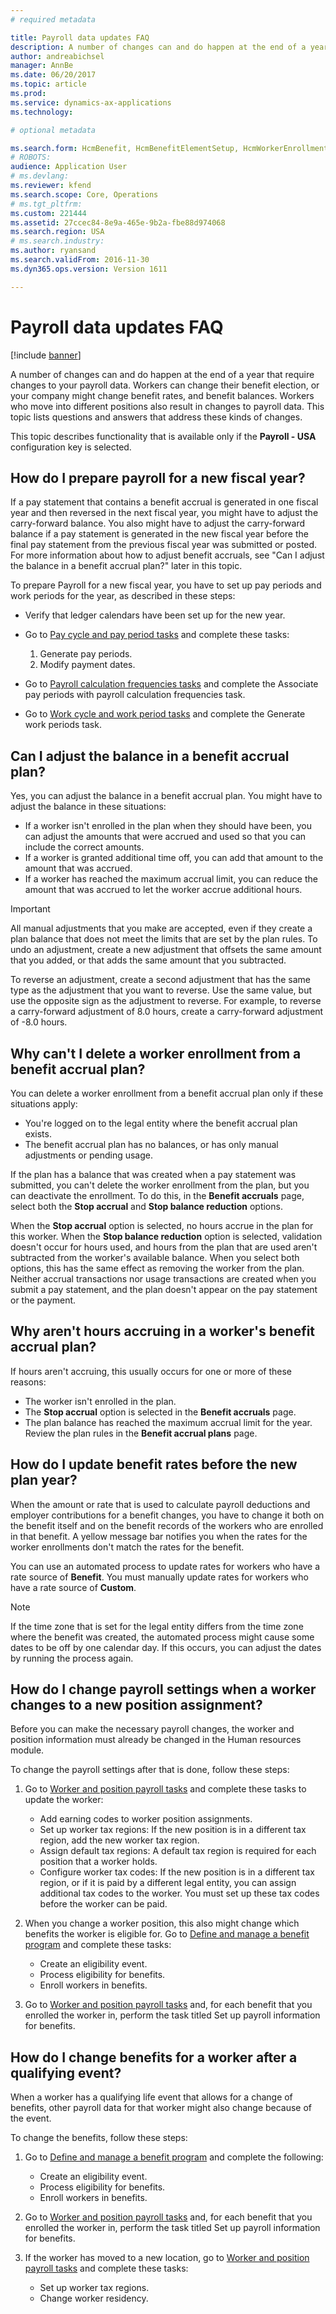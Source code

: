 ```yaml
---
# required metadata

title: Payroll data updates FAQ
description: A number of changes can and do happen at the end of a year that require changes to your payroll data. Workers can change their benefit election, or your company might change benefit rates, and benefit balances. Workers who move into different positions also result in changes to payroll data. This topic lists questions and answers that address these kinds of changes.
author: andreabichsel
manager: AnnBe
ms.date: 06/20/2017
ms.topic: article
ms.prod: 
ms.service: dynamics-ax-applications
ms.technology: 

# optional metadata

ms.search.form: HcmBenefit, HcmBenefitElementSetup, HcmWorkerEnrollment
# ROBOTS: 
audience: Application User
# ms.devlang: 
ms.reviewer: kfend
ms.search.scope: Core, Operations
# ms.tgt_pltfrm: 
ms.custom: 221444
ms.assetid: 27ccec84-8e9a-465e-9b2a-fbe88d974068
ms.search.region: USA
# ms.search.industry: 
ms.author: ryansand
ms.search.validFrom: 2016-11-30
ms.dyn365.ops.version: Version 1611

---
```


# Payroll data updates FAQ

[!include [banner](../../includes/banner.md)]

A number of changes can and do happen at the end of a year that require changes to your payroll data. Workers can change their benefit election, or your company might change benefit rates, and benefit balances. Workers who move into different positions also result in changes to payroll data. This topic lists questions and answers that address these kinds of changes.

This topic describes functionality that is available only if the **Payroll - USA** configuration key is selected.

## How do I prepare payroll for a new fiscal year?

If a pay statement that contains a benefit accrual is generated in one fiscal year and then reversed in the next fiscal year, you might have to adjust the carry-forward balance. You also might have to adjust the carry-forward balance if a pay statement is generated in the new fiscal year before the final pay statement from the previous fiscal year was submitted or posted. For more information about how to adjust benefit accruals, see "Can I adjust the balance in a benefit accrual plan?" later in this topic.

To prepare Payroll for a new fiscal year, you have to set up pay periods and work periods for the year, as described in these steps:

- Verify that ledger calendars have been set up for the new year.
- Go to [Pay cycle and pay period tasks](noam-usa-pay-cycle-pay-period-tasks-sample.md) and complete these tasks:

    1. Generate pay periods.
    2. Modify payment dates.

- Go to [Payroll calculation frequencies tasks](noam-usa-payroll-calculation-frequencies-tasks.md) and complete the Associate pay periods with payroll calculation frequencies task.
- Go to [Work cycle and work period tasks](noam-usa-work-cycle-work-period-tasks.md) and complete the Generate work periods task.

## Can I adjust the balance in a benefit accrual plan?

Yes, you can adjust the balance in a benefit accrual plan. You might have to adjust the balance in these situations:

- If a worker isn't enrolled in the plan when they should have been, you can adjust the amounts that were accrued and used so that you can include the correct amounts.
- If a worker is granted additional time off, you can add that amount to the amount that was accrued.
- If a worker has reached the maximum accrual limit, you can reduce the amount that was accrued to let the worker accrue additional hours.

> [!IMPORTANT]
> All manual adjustments that you make are accepted, even if they create a plan balance that does not meet the limits that are set by the plan rules. To undo an adjustment, create a new adjustment that offsets the same amount that you added, or that adds the same amount that you subtracted.

To reverse an adjustment, create a second adjustment that has the same type as the adjustment that you want to reverse. Use the same value, but use the opposite sign as the adjustment to reverse. For example, to reverse a carry-forward adjustment of 8.0 hours, create a carry-forward adjustment of -8.0 hours.

## Why can't I delete a worker enrollment from a benefit accrual plan?

You can delete a worker enrollment from a benefit accrual plan only if these situations apply:

- You're logged on to the legal entity where the benefit accrual plan exists.
- The benefit accrual plan has no balances, or has only manual adjustments or pending usage.

If the plan has a balance that was created when a pay statement was submitted, you can't delete the worker enrollment from the plan, but you can deactivate the enrollment. To do this, in the **Benefit accruals** page, select both the **Stop accrual** and **Stop balance reduction** options.

When the **Stop accrual** option is selected, no hours accrue in the plan for this worker. When the **Stop balance reduction** option is selected, validation doesn't occur for hours used, and hours from the plan that are used aren't subtracted from the worker's available balance. When you select both options, this has the same effect as removing the worker from the plan. Neither accrual transactions nor usage transactions are created when you submit a pay statement, and the plan doesn't appear on the pay statement or the payment.

## Why aren't hours accruing in a worker's benefit accrual plan?

If hours aren't accruing, this usually occurs for one or more of these reasons:

- The worker isn't enrolled in the plan.
- The **Stop accrual** option is selected in the **Benefit accruals** page.
- The plan balance has reached the maximum accrual limit for the year. Review the plan rules in the **Benefit accrual plans** page.

## How do I update benefit rates before the new plan year?

When the amount or rate that is used to calculate payroll deductions and employer contributions for a benefit changes, you have to change it both on the benefit itself and on the benefit records of the workers who are enrolled in that benefit. A yellow message bar notifies you when the rates for the worker enrollments don't match the rates for the benefit.

You can use an automated process to update rates for workers who have a rate source of **Benefit**. You must manually update rates for workers who have a rate source of **Custom**.

> [!NOTE]
> If the time zone that is set for the legal entity differs from the time zone where the benefit was created, the automated process might cause some dates to be off by one calendar day. If this occurs, you can adjust the dates by running the process again.

## How do I change payroll settings when a worker changes to a new position assignment?

Before you can make the necessary payroll changes, the worker and position information must already be changed in the Human resources module.

To change the payroll settings after that is done, follow these steps:

1. Go to [Worker and position payroll tasks](noam-usa-worker-position-payroll-tasks.md) and complete these tasks to update the worker:

    - Add earning codes to worker position assignments.
    - Set up worker tax regions: If the new position is in a different tax region, add the new worker tax region.
    - Assign default tax regions: A default tax region is required for each position that a worker holds.
    - Configure worker tax codes: If the new position is in a different tax region, or if it is paid by a different legal entity, you can assign additional tax codes to the worker. You must set up these tax codes before the worker can be paid.

2. When you change a worker position, this also might change which benefits the worker is eligible for. Go to [Define and manage a benefit program](../../../talent/manage-benefit-program.md) and complete these tasks:

    - Create an eligibility event.
    - Process eligibility for benefits.
    - Enroll workers in benefits.

3. Go to [Worker and position payroll tasks](noam-usa-worker-position-payroll-tasks.md) and, for each benefit that you enrolled the worker in, perform the task titled Set up payroll information for benefits.

## How do I change benefits for a worker after a qualifying event?

When a worker has a qualifying life event that allows for a change of benefits, other payroll data for that worker might also change because of the event.

To change the benefits, follow these steps:

1. Go to [Define and manage a benefit program](../../../talent/manage-benefit-program.md) and complete the following:

    - Create an eligibility event.
    - Process eligibility for benefits.
    - Enroll workers in benefits.

2. Go to [Worker and position payroll tasks](noam-usa-worker-position-payroll-tasks.md) and, for each benefit that you enrolled the worker in, perform the task titled Set up payroll information for benefits.
3. If the worker has moved to a new location, go to [Worker and position payroll tasks](noam-usa-worker-position-payroll-tasks.md) and complete these tasks:

    - Set up worker tax regions.
    - Change worker residency.
